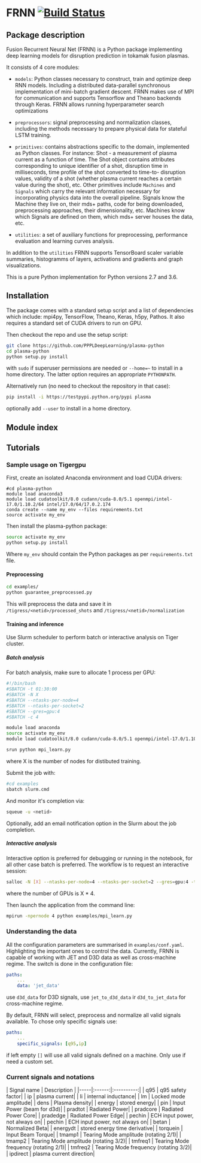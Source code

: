 # FRNN [![Build Status](https://travis-ci.org/PPPLDeepLearning/plasma-python.svg?branch=master)](https://travis-ci.org/PPPLDeepLearning/plasma-python.svg?branch=master)

## Package description

Fusion Recurrent Neural Net (FRNN) is a Python package implementing deep learning models for disruption prediction in tokamak fusion plasmas.

It consists of 4 core modules:

- `models`: Python classes necessary to construct, train and optimize deep RNN models. Including a distributed data-parallel synchronous implementation of mini-batch gradient descent. FRNN makes use of MPI for communication and supports Tensorflow and Theano backends through Keras. FRNN allows running hyperparameter search optimizations

- `preprocessors`: signal preprocessing and normalization classes, including the methods necessary to prepare physical data for stateful LSTM training.

- `primitives`: contains abstractions specific to the domain, implemented as Python classes. For instance: Shot - a measurement of plasma current as a function of time. The Shot object contains attributes corresponding to unique identifier of a shot, disruption time in milliseconds, time profile of the shot converted to time-to- disruption values, validity of a shot (whether plasma current reaches a certain value during the shot), etc. Other primitives include `Machines` and `Signals` which carry the relevant information necessary for incorporating physics data into the overall pipeline. Signals know the Machine they live on, their mds+ paths, code for being downloaded, preprocessing approaches, their dimensionality, etc. Machines know which Signals are defined on them, which mds+ server houses the data, etc.

- `utilities`: a set of auxiliary functions for preprocessing, performance evaluation and learning curves analysis. 

In addition to the `utilities` FRNN supports TensorBoard scaler variable summaries, histogramms of layers, activations and gradients and graph visualizations.

This is a pure Python implementation for Python versions 2.7 and 3.6.

## Installation

The package comes with a standard setup script and a list of dependencies which include: mpi4py, TensorFlow, Theano,
Keras, h5py, Pathos. It also requires a standard set of CUDA drivers to run on GPU.

Then checkout the repo and use the setup script:

```bash
git clone https://github.com/PPPLDeepLearning/plasma-python
cd plasma-python
python setup.py install
```

with `sudo` if superuser permissions are needed or `--home=~` to install in a home directory. The latter option requires an appropriate `PYTHONPATH`.

Alternatively run (no need to checkout the repository in that case):
```bash
pip install -i https://testpypi.python.org/pypi plasma
```
optionally add `--user` to install in a home directory.


## Module index

## Tutorials

### Sample usage on Tigergpu

First, create an isolated Anaconda environment and load CUDA drivers:
```
#cd plasma-python
module load anaconda3
module load cudatoolkit/8.0 cudann/cuda-8.0/5.1 openmpi/intel-17.0/1.10.2/64 intel/17.0/64/17.0.2.174
conda create --name my_env --files requirements.txt
source activate my_env
```

Then install the plasma-python package:

```bash
source activate my_env
python setup.py install
```

Where `my_env` should contain the Python packages as per `requirements.txt` file.


#### Preprocessing

```bash
cd examples/
python guarantee_preprocessed.py
```
This will preprocess the data and save it in `/tigress/<netid>/processed_shots` and `/tigress/<netid>/normalization`


#### Training and inference

Use Slurm scheduler to perform batch or interactive analysis on Tiger cluster.

##### Batch analysis

For batch analysis, make sure to allocate 1 process per GPU:

```bash
#!/bin/bash
#SBATCH -t 01:30:00
#SBATCH -N X
#SBATCH --ntasks-per-node=4
#SBATCH --ntasks-per-socket=2
#SBATCH --gres=gpu:4
#SBATCH -c 4

module load anaconda
source activate my_env
module load cudatoolkit/8.0 cudann/cuda-8.0/5.1 openmpi/intel-17.0/1.10.2/64 intel/17.0/64/17.0.2.174

srun python mpi_learn.py

```
where X is the number of nodes for distibuted training.

Submit the job with:
```bash
#cd examples
sbatch slurm.cmd
```

And monitor it's completion via:
```bash
squeue -u <netid>
```
Optionally, add an email notification option in the Slurm about the job completion.

##### Interactive analysis

Interactive option is preferred for debugging or running in the notebook, for all other case batch is preferred.
The workflow is to request an interactive session:

```bash
salloc -N [X] --ntasks-per-node=4 --ntasks-per-socket=2 --gres=gpu:4 -t 0-6:00
```
where the number of GPUs is X * 4.

Then launch the application from the command line:

```bash
mpirun -npernode 4 python examples/mpi_learn.py
```

### Understanding the data

All the configuration parameters are summarised in `examples/conf.yaml`. Highlighting the important ones to control the data.
Currently, FRNN is capable of working with JET and D3D data as well as cross-machine regime. The switch is done in the configuration file:

```yaml
paths:
    ... 
    data: 'jet_data'
```
use `d3d_data` for D3D signals, use `jet_to_d3d_data` ir `d3d_to_jet_data` for cross-machine regime.
    
By default, FRNN will select, preprocess and normalize all valid signals available. To chose only specific signals use:
```yaml
paths:
    ... 
    specific_signals: [q95,ip] 
```    
if left empty `[]` will use all valid signals defined on a machine. Only use if need a custom set.

### Current signals and notations

| Signal name | Description |
|-----|:------:|:----------:|
| q95 | q95 safety factor| 
| ip | plasma current| 
| li | internal inductance| 
| lm | Locked mode amplitude| 
| dens | Plasma density| 
| energy | stored energy| 
| pin | Input Power (beam for d3d)| 
| pradtot | Radiated Power| 
| pradcore | Radiated Power Core| 
| pradedge | Radiated Power Edge| 
| pechin | ECH input power, not always on| 
| pechin | ECH input power, not always on| 
| betan | Normalized Beta| 
| energydt | stored energy time derivative| 
| torquein | Input Beam Torque| 
| tmamp1 | Tearing Mode amplitude (rotating 2/1)| 
| tmamp2 | Tearing Mode amplitude (rotating 3/2)| 
| tmfreq1 | Tearing Mode frequency (rotating 2/1)| 
| tmfreq2 | Tearing Mode frequency (rotating 3/2)| 
| ipdirect | plasma current direction| 

